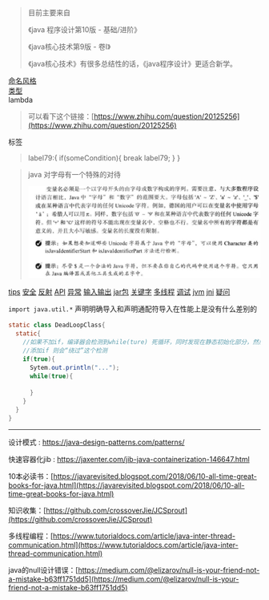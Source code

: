 > 目前主要来自
>
>《java 程序设计第10版 - 基础/进阶》
>
>《java核心技术第9版 - 卷I》
>
>《java核心技术》有很多总结性的话，《java程序设计》更适合新学。



[命名风格](../general/style.md)  
[类型](./type/type-index.md)  
lambda
> 可以看下这个链接：[https://www.zhihu.com/question/20125256](https://www.zhihu.com/question/20125256) 

标签
>  label79:{ if\(someCondition\){ break label79; } }

> java 对字母有一个特殊的对待
>
> ![ddd](./ddd.png)

[tips](./tips.md)
[安全](./secure.md)
[反射](./reflect.md)
[API](./api.md)
[异常](./exception.md)
[输入输出](./io.md)
[jar包](./jar.md)
[关键字](./keyword.md)
[多线程](multi-thread.md)
[调试](./debug/debug-index.md)
[jvm](./jvm/jvm-index.md)
[jni](./jni/jni-index.md)
[疑问](./question.md)

`import java.util.*` 声明明确导入和声明通配符导入在性能上是没有什么差别的 



```java
static class DeadLoopClass{
  static{
    //如果不加if，编译器会检测到while(ture) 死循环，同时发现在静态初始化部分，然后拒绝编译
    //添加if 则会“绕过”这个检测
    if(true){
      Sytem.out.println("...");
      while(true){
        
      }
    }
  }
}
```

---
设计模式 : https://java-design-patterns.com/patterns/

快速容器化jib : https://jaxenter.com/jib-java-containerization-146647.html

10本必读书：[https://javarevisited.blogspot.com/2018/06/10-all-time-great-books-for-java.html](https://javarevisited.blogspot.com/2018/06/10-all-time-great-books-for-java.html)  

知识收集：[https://github.com/crossoverJie/JCSprout](https://github.com/crossoverJie/JCSprout)  

多线程编程：[https://www.tutorialdocs.com/article/java-inter-thread-communication.html](https://www.tutorialdocs.com/article/java-inter-thread-communication.html)   

java的null设计错误：[https://medium.com/@elizarov/null-is-your-friend-not-a-mistake-b63ff1751dd5](https://medium.com/@elizarov/null-is-your-friend-not-a-mistake-b63ff1751dd5)



